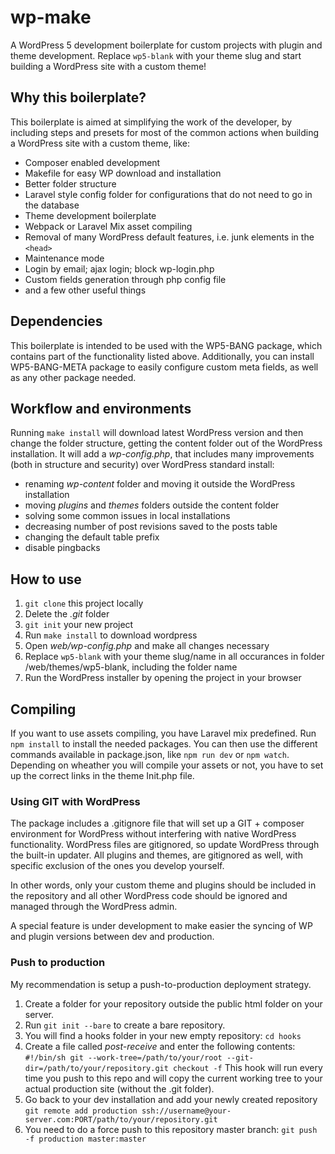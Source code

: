 # wp-make

A WordPress 5 development boilerplate for custom projects with plugin and theme development. Replace `wp5-blank` with your theme slug and start building a WordPress site with a custom theme!

## Why this boilerplate?

This boilerplate is aimed at simplifying the work of the developer, by including steps and presets for most of the common actions when building a WordPress site with a custom theme, like:

- Composer enabled development
- Makefile for easy WP download and installation
- Better folder structure
- Laravel style config folder for configurations that do not need to go in the database
- Theme development boilerplate
- Webpack or Laravel Mix asset compiling
- Removal of many WordPress default features, i.e. junk elements in the `<head>`
- Maintenance mode
- Login by email; ajax login; block wp-login.php
- Custom fields generation through php config file
- and a few other useful things

## Dependencies

This boilerplate is intended to be used with the WP5-BANG package, which contains part of the functionality listed above. Additionally, you can install WP5-BANG-META package to easily configure custom meta fields, as well as any other package needed.

## Workflow and environments

Running `make install` will download latest WordPress version and then change the folder structure, getting the content folder out of the WordPress installation. It will add a *wp-config.php*, that includes many improvements (both in structure and security) over WordPress standard install:

- renaming *wp-content* folder and moving it outside the WordPress installation
- moving *plugins* and *themes* folders outside the content folder
- solving some common issues in local installations
- decreasing number of post revisions saved to the posts table
- changing the default table prefix
- disable pingbacks

## How to use

1. `git clone` this project locally
2. Delete the *.git* folder
3. `git init` your new project
4. Run `make install` to download wordpress
5. Open *web/wp-config.php* and make all changes necessary
6. Replace `wp5-blank` with your theme slug/name in all occurances in folder /web/themes/wp5-blank, including the folder name
7. Run the WordPress installer by opening the project in your browser

## Compiling

If you want to use assets compiling, you have Laravel mix predefined. Run `npm install` to install the needed packages. You can then use the different commands available in package.json, like `npm run dev` or `npm watch`. Depending on wheather you will compile your assets or not, you have to set up the correct links in the theme Init.php file.

### Using GIT with WordPress

The package includes a .gitignore file that will set up a GIT + composer environment for WordPress without interfering with native WordPress functionality. WordPress files are gitignored, so update WordPress through the built-in updater. All plugins and themes, are gitignored as well, with specific exclusion of the ones you develop yourself.

In other words, only your custom theme and plugins should be included in the repository and all other WordPress code should be ignored and managed through the WordPress admin. 

A special feature is under development to make easier the syncing of WP and plugin versions between dev and production.

### Push to production

My recommendation is setup a push-to-production deployment strategy. 

1. Create a folder for your repository outside the public html folder on your server. 
2. Run `git init --bare` to create a bare repository.
3. You will find a hooks folder in your new empty repository: `cd hooks`
4. Create a file called *post-receive* and enter the following contents:
`
#!/bin/sh
git --work-tree=/path/to/your/root --git-dir=/path/to/your/repository.git checkout -f
`
This hook will run every time you push to this repo and will copy the current working tree to your actual production site (without the .git folder). 
5. Go back to your dev installation and add your newly created repository `git remote add production ssh://username@your-server.com:PORT/path/to/your/repository.git`
6. You need to do a force push to this repository master branch: `git push -f production master:master`
